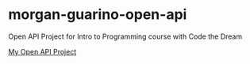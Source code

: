 # morgan-guarino-open-api
Open API Project for Intro to Programming course with Code the Dream

[My Open API Project](https://github.com/Cricket-sama/morgan-guarino-open-api)